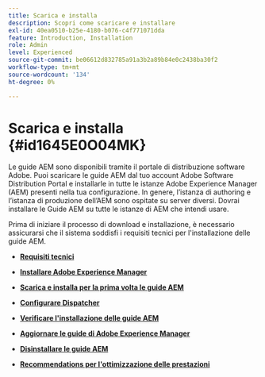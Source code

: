 ```yaml
---
title: Scarica e installa
description: Scopri come scaricare e installare
exl-id: 40ea0510-b25e-4180-b076-c4f771071dda
feature: Introduction, Installation
role: Admin
level: Experienced
source-git-commit: be06612d832785a91a3b2a89b84e0c2438ba30f2
workflow-type: tm+mt
source-wordcount: '134'
ht-degree: 0%

---
```


# Scarica e installa {#id1645E0O04MK}

Le guide AEM sono disponibili tramite il portale di distribuzione software Adobe. Puoi scaricare le guide AEM dal tuo account Adobe Software Distribution Portal e installarle in tutte le istanze Adobe Experience Manager \(AEM\) presenti nella tua configurazione. In genere, l’istanza di authoring e l’istanza di produzione dell’AEM sono ospitate su server diversi. Dovrai installare le Guide AEM su tutte le istanze di AEM che intendi usare.

Prima di iniziare il processo di download e installazione, è necessario assicurarsi che il sistema soddisfi i requisiti tecnici per l&#39;installazione delle guide AEM.

- **[Requisiti tecnici](download-install-technical-requirements.md)**

- **[Installare Adobe Experience Manager](download-install-aem.md)**

- **[Scarica e installa per la prima volta le guide AEM](download-install-aemg-first-time.md)**

- **[Configurare Dispatcher](download-install-configure-dispatcher.md)**

- **[Verificare l&#39;installazione delle guide AEM](download-install-verify-aemg-installation.md)**

- **[Aggiornare le guide di Adobe Experience Manager](upgrade-xml-documentation.md)**

- **[Disinstallare le guide AEM](download-install-unistall-aemg.md)**

- **[Recommendations per l&#39;ottimizzazione delle prestazioni](download-install-recommend-perf-optimiz.md)**
